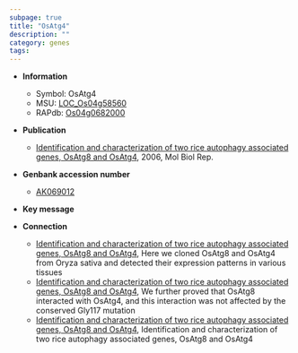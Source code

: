 ```yaml
---
subpage: true
title: "OsAtg4"
description: ""
category: genes
tags: 
---
```


* **Information**  
    + Symbol: OsAtg4  
    + MSU: [LOC_Os04g58560](http://rice.plantbiology.msu.edu/cgi-bin/ORF_infopage.cgi?orf=LOC_Os04g58560)  
    + RAPdb: [Os04g0682000](http://rapdb.dna.affrc.go.jp/viewer/gbrowse_details/irgsp1?name=Os04g0682000)  

* **Publication**  
    + [Identification and characterization of two rice autophagy associated genes, OsAtg8 and OsAtg4](http://www.ncbi.nlm.nih.gov/pubmed?term=Identification+and+characterization+of+two+rice+autophagy+associated+genes,+OsAtg8+and+OsAtg4%5BTitle%5D), 2006, Mol Biol Rep.

* **Genbank accession number**  
    + [AK069012](http://www.ncbi.nlm.nih.gov/nuccore/AK069012)

* **Key message**  

* **Connection**  
    + [Identification and characterization of two rice autophagy associated genes, OsAtg8 and OsAtg4](http://www.ncbi.nlm.nih.gov/pubmed?term=Identification+and+characterization+of+two+rice+autophagy+associated+genes,+OsAtg8+and+OsAtg4%5BTitle%5D), Here we cloned OsAtg8 and OsAtg4 from Oryza sativa and detected their expression patterns in various tissues
    + [Identification and characterization of two rice autophagy associated genes, OsAtg8 and OsAtg4](http://www.ncbi.nlm.nih.gov/pubmed?term=Identification+and+characterization+of+two+rice+autophagy+associated+genes,+OsAtg8+and+OsAtg4%5BTitle%5D), We further proved that OsAtg8 interacted with OsAtg4, and this interaction was not affected by the conserved Gly117 mutation
    + [Identification and characterization of two rice autophagy associated genes, OsAtg8 and OsAtg4](http://www.ncbi.nlm.nih.gov/pubmed?term=Identification+and+characterization+of+two+rice+autophagy+associated+genes,+OsAtg8+and+OsAtg4%5BTitle%5D), Identification and characterization of two rice autophagy associated genes, OsAtg8 and OsAtg4



